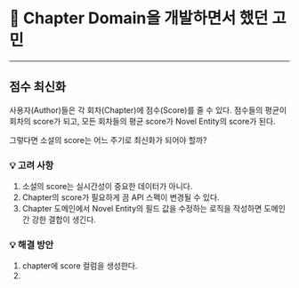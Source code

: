 # 📜 Chapter Domain을 개발하면서 했던 고민

---
## 점수 최신화

사용자(Author)들은 각 회차(Chapter)에 점수(Score)를 줄 수 있다. 점수들의 평균이 회차의 score가 되고, 모든 회차들의 평균 score가 Novel Entity의 score가 된다.

그렇다면 소설의 score는 어느 주기로 최신화가 되어야 할까?

### 💡 고려 사항

1. 소설의 score는 실시간성이 중요한 데이터가 아니다.
2. Chapter의 score가 필요하게 끔 API 스펙이 변경될 수 있다.
3. Chapter 도메인에서 Novel Entity의 필드 값을 수정하는 로직을 작성하면 도메인 간 강한 결합이 생긴다.

### 💡 해결 방안
1. chapter에 score 컬럼을 생성한다. 
2. 
